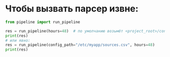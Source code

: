 # **Чтобы вызвать парсер извне:**
```Python
from pipeline import run_pipeline

res = run_pipeline(hours=48)  # по умолчанию возьмёт <project_root>/config/sources.csv
print(res)
# или явно:
res = run_pipeline(config_path="/etc/myapp/sources.csv", hours=48)
print(res)
```